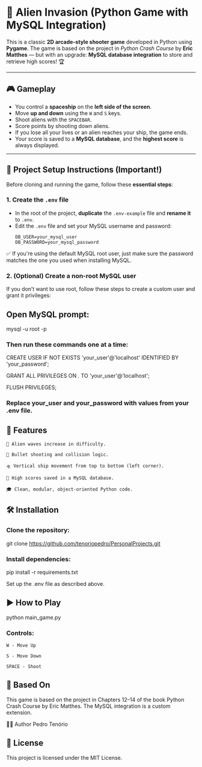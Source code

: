 # 🚀 Alien Invasion (Python Game with MySQL Integration)

This is a classic **2D arcade-style shooter game** developed in Python using **Pygame**. The game is based on the project in _Python Crash Course_ by **Eric Matthes** — but with an upgrade: **MySQL database integration** to store and retrieve high scores! 🏆

---

## 🎮 Gameplay

- You control a **spaceship** on the **left side of the screen**.
- Move **up and down** using the `W` and `S` keys.
- Shoot aliens with the `SPACEBAR`.
- Score points by shooting down aliens.
- If you lose all your lives or an alien reaches your ship, the game ends.
- Your score is saved to a **MySQL database**, and the **highest score** is always displayed.

---

## 📂 Project Setup Instructions (Important!)

Before cloning and running the game, follow these **essential steps**:

### 1. Create the `.env` file

- In the root of the project, **duplicate** the `.env-example` file and **rename it** to `.env`.
- Edit the `.env` file and set your MySQL username and password:
  ```env
  DB_USER=your_mysql_user
  DB_PASSWORD=your_mysql_password

✅ If you're using the default MySQL root user, just make sure the password matches the one you used when installing MySQL.

### 2. (Optional) Create a non-root MySQL user

If you don’t want to use root, follow these steps to create a custom user and grant it privileges:

## Open MySQL prompt:

mysql -u root -p

### Then run these commands one at a time:

CREATE USER IF NOT EXISTS 'your_user'@'localhost' IDENTIFIED BY 'your_password';

GRANT ALL PRIVILEGES ON *.* TO 'your_user'@'localhost';

FLUSH PRIVILEGES;

### Replace your_user and your_password with values from your .env file.

## 🧰 Features

    👾 Alien waves increase in difficulty.

    🔫 Bullet shooting and collision logic.

    🛸 Vertical ship movement from top to bottom (left corner).

    💾 High scores saved in a MySQL database.

    🎓 Clean, modular, object-oriented Python code.

## 🛠️ Installation

   ### Clone the repository:

git clone https://github.com/tenoriopedro/PersonalProjects.git

### Install dependencies:

pip install -r requirements.txt

Set up the .env file as described above.

## ▶️ How to Play

python main_game.py

### Controls:

    W - Move Up

    S - Move Down

    SPACE - Shoot

## 🧠 Based On

This game is based on the project in Chapters 12–14 of the book Python Crash Course by Eric Matthes. The MySQL integration is a custom extension.


👨‍💻 Author
Pedro Tenório


## 📃 License

This project is licensed under the MIT License.